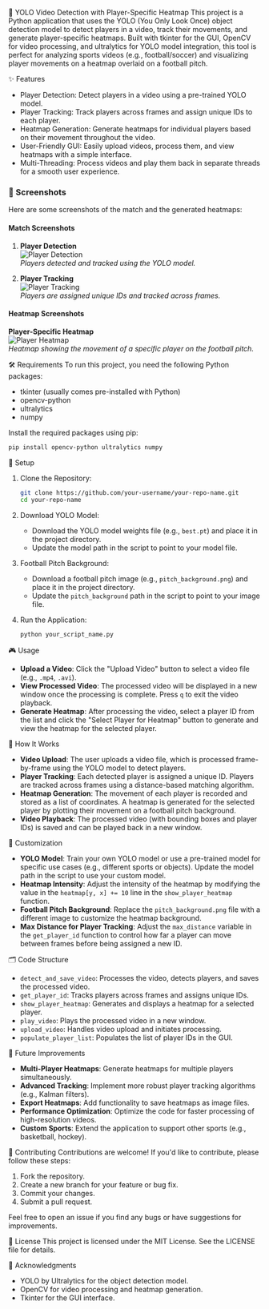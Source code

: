 🎥 YOLO Video Detection with Player-Specific Heatmap
This project is a Python application that uses the YOLO (You Only Look Once) object detection model to detect players in a video, track their movements, and generate player-specific heatmaps. Built with tkinter for the GUI, OpenCV for video processing, and ultralytics for YOLO model integration, this tool is perfect for analyzing sports videos (e.g., football/soccer) and visualizing player movements on a heatmap overlaid on a football pitch.

✨ Features
- Player Detection: Detect players in a video using a pre-trained YOLO model.
- Player Tracking: Track players across frames and assign unique IDs to each player.
- Heatmap Generation: Generate heatmaps for individual players based on their movement throughout the video.
- User-Friendly GUI: Easily upload videos, process them, and view heatmaps with a simple interface.
- Multi-Threading: Process videos and play them back in separate threads for a smooth user experience.

### 📸 Screenshots

Here are some screenshots of the match and the generated heatmaps:

#### Match Screenshots
1. **Player Detection**  
   ![Player Detection](https://github.com/user-attachments/assets/a8a1d189-2891-4604-9c69-b75678b66823)  
   *Players detected and tracked using the YOLO model.*

2. **Player Tracking**  
   ![Player Tracking](https://github.com/user-attachments/assets/1ceb07d2-c9cb-4247-a959-e1c5c9cd1765)  
   *Players are assigned unique IDs and tracked across frames.*

#### Heatmap Screenshots
   **Player-Specific Heatmap**  
   ![Player Heatmap](https://github.com/user-attachments/assets/fcc59fd7-c6b5-4d7f-918f-267f063902b0)  
   *Heatmap showing the movement of a specific player on the football pitch.*

🛠️ Requirements
To run this project, you need the following Python packages:
- tkinter (usually comes pre-installed with Python)
- opencv-python
- ultralytics
- numpy

Install the required packages using pip:
```bash
pip install opencv-python ultralytics numpy
```

🚀 Setup
1. Clone the Repository:
   ```bash
   git clone https://github.com/your-username/your-repo-name.git
   cd your-repo-name
   ```

2. Download YOLO Model:
   - Download the YOLO model weights file (e.g., `best.pt`) and place it in the project directory.
   - Update the model path in the script to point to your model file.

3. Football Pitch Background:
   - Download a football pitch image (e.g., `pitch_background.png`) and place it in the project directory.
   - Update the `pitch_background` path in the script to point to your image file.

4. Run the Application:
   ```bash
   python your_script_name.py
   ```

🎮 Usage
- **Upload a Video**: Click the "Upload Video" button to select a video file (e.g., `.mp4`, `.avi`).
- **View Processed Video**: The processed video will be displayed in a new window once the processing is complete. Press `q` to exit the video playback.
- **Generate Heatmap**: After processing the video, select a player ID from the list and click the "Select Player for Heatmap" button to generate and view the heatmap for the selected player.

🧩 How It Works
- **Video Upload**: The user uploads a video file, which is processed frame-by-frame using the YOLO model to detect players.
- **Player Tracking**: Each detected player is assigned a unique ID. Players are tracked across frames using a distance-based matching algorithm.
- **Heatmap Generation**: The movement of each player is recorded and stored as a list of coordinates. A heatmap is generated for the selected player by plotting their movement on a football pitch background.
- **Video Playback**: The processed video (with bounding boxes and player IDs) is saved and can be played back in a new window.

🔧 Customization
- **YOLO Model**: Train your own YOLO model or use a pre-trained model for specific use cases (e.g., different sports or objects). Update the model path in the script to use your custom model.
- **Heatmap Intensity**: Adjust the intensity of the heatmap by modifying the value in the `heatmap[y, x] += 10` line in the `show_player_heatmap` function.
- **Football Pitch Background**: Replace the `pitch_background.png` file with a different image to customize the heatmap background.
- **Max Distance for Player Tracking**: Adjust the `max_distance` variable in the `get_player_id` function to control how far a player can move between frames before being assigned a new ID.

🗂️ Code Structure
- `detect_and_save_video`: Processes the video, detects players, and saves the processed video.
- `get_player_id`: Tracks players across frames and assigns unique IDs.
- `show_player_heatmap`: Generates and displays a heatmap for a selected player.
- `play_video`: Plays the processed video in a new window.
- `upload_video`: Handles video upload and initiates processing.
- `populate_player_list`: Populates the list of player IDs in the GUI.

🔮 Future Improvements
- **Multi-Player Heatmaps**: Generate heatmaps for multiple players simultaneously.
- **Advanced Tracking**: Implement more robust player tracking algorithms (e.g., Kalman filters).
- **Export Heatmaps**: Add functionality to save heatmaps as image files.
- **Performance Optimization**: Optimize the code for faster processing of high-resolution videos.
- **Custom Sports**: Extend the application to support other sports (e.g., basketball, hockey).

🤝 Contributing
Contributions are welcome! If you'd like to contribute, please follow these steps:
1. Fork the repository.
2. Create a new branch for your feature or bug fix.
3. Commit your changes.
4. Submit a pull request.

Feel free to open an issue if you find any bugs or have suggestions for improvements.

📄 License
This project is licensed under the MIT License. See the LICENSE file for details.

🙏 Acknowledgments
- YOLO by Ultralytics for the object detection model.
- OpenCV for video processing and heatmap generation.
- Tkinter for the GUI interface.
```
